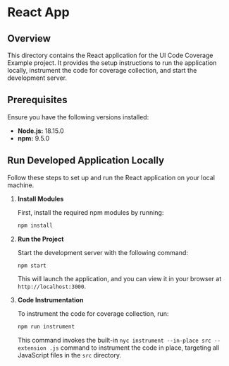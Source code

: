 # React App

## Overview

This directory contains the React application for the UI Code Coverage Example project. It provides the setup instructions to run the application locally, instrument the code for coverage collection, and start the development server.

## Prerequisites

Ensure you have the following versions installed:

- **Node.js:** 18.15.0
- **npm:** 9.5.0

## Run Developed Application Locally

Follow these steps to set up and run the React application on your local machine.

1. **Install Modules**

    First, install the required npm modules by running:
    ```bash
    npm install
    ```

2. **Run the Project**

    Start the development server with the following command:
    ```bash
    npm start
    ```

    This will launch the application, and you can view it in your browser at `http://localhost:3000`.

3. **Code Instrumentation**

    To instrument the code for coverage collection, run:
    ```bash
    npm run instrument
    ```

    This command invokes the built-in `nyc instrument --in-place src --extension .js` command to instrument the code in place, targeting all JavaScript files in the `src` directory.
